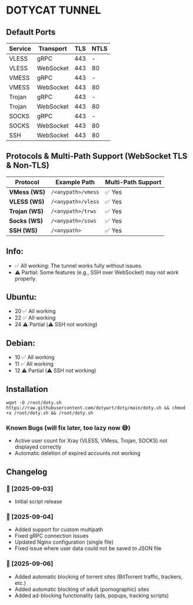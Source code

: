 # DOTYCAT TUNNEL

## Default Ports

| Service  | Transport |   TLS    |    NTLS      |
|----------|-----------|----------|--------------|
| VLESS    | gRPC      | 443      | -            |
| VLESS    | WebSocket | 443      | 80           |
| VMESS    | gRPC      | 443      | -            |
| VMESS    | WebSocket | 443      | 80           |
| Trojan   | gRPC      | 443      | -            |
| Trojan   | WebSocket | 443      | 80           |
| SOCKS    | gRPC      | 443      | -            |
| SOCKS    | WebSocket | 443      | 80           |
| SSH      | WebSocket | 443      | 80           |

## Protocols & Multi-Path Support (WebSocket TLS & Non-TLS)

| Protocol       | Example Path       | Multi-Path Support |
|----------------|--------------------|--------------------|
| **VMess (WS)** | `/<anypath>/vmess` | ✅ Yes            |
| **VLESS (WS)** | `/<anypath>/vless` | ✅ Yes            |
| **Trojan (WS)**| `/<anypath>/trws`  | ✅ Yes            |
| **Socks (WS)** | `/<anypath>/ssws`  | ✅ Yes            |
| **SSH (WS)**   | `/<anypath>`       | ✅ Yes            |



## Info:  
- ✅ All working: The tunnel works fully without issues.  
- ⚠️ Partial: Some features (e.g., SSH over WebSocket) may not work properly.  

## Ubuntu:
- 20 ✅ All working
- 22 ✅ All working
- 24 ⚠️ Partial (⚠️ SSH not working)

## Debian:
- 10 ✅ All working
- 11 ✅ All working
- 12 ⚠️ Partial (⚠️ SSH not working)

## Installation
 
<pre>
<code>wget -O /root/doty.sh https://raw.githubusercontent.com/dotywrt/doty/main/doty.sh && chmod +x /root/doty.sh && /root/doty.sh</code>
</pre>

### Known Bugs (will fix later, too lazy now 😅)
- Active user count for Xray (VLESS, VMess, Trojan, SOCKS) not displayed correctly
- Automatic deletion of expired accounts not working
 
## Changelog

### 📅 [2025-09-03]
- Initial script release
  
### 📅 [2025-09-04]
- Added support for custom multipath
- Fixed gRPC connection issues
- Updated Nginx configuration (single file)
- Fixed issue where user data could not be saved to JSON file

### 📅 [2025-09-06]  
- Added automatic blocking of torrent sites (BitTorrent traffic, trackers, etc.)  
- Added automatic blocking of adult (pornographic) sites  
- Added ad-blocking functionality (ads, popups, tracking scripts)  

